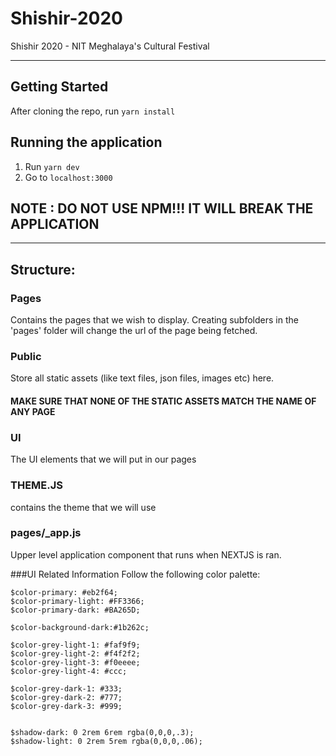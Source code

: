 # Shishir-2020

Shishir 2020 - NIT Meghalaya's Cultural Festival

---

## Getting Started

After cloning the repo, run `yarn install`

## Running the application

1. Run `yarn dev`
2. Go to `localhost:3000`

## NOTE : DO NOT USE NPM!!! IT WILL BREAK THE APPLICATION

---

## Structure:

### Pages

Contains the pages that we wish to display. Creating subfolders in the 'pages' folder will change the url of the page being fetched.

### Public

Store all static assets (like text files, json files, images etc) here.

#### MAKE SURE THAT NONE OF THE STATIC ASSETS MATCH THE NAME OF ANY PAGE

### UI

The UI elements that we will put in our pages

### THEME.JS

contains the theme that we will use

### pages/\_app.js

Upper level application component that runs when NEXTJS is ran.

###UI Related Information
Follow the following color palette:
```
$color-primary: #eb2f64;
$color-primary-light: #FF3366;
$color-primary-dark: #BA265D;

$color-background-dark:#1b262c;

$color-grey-light-1: #faf9f9;
$color-grey-light-2: #f4f2f2;
$color-grey-light-3: #f0eeee;
$color-grey-light-4: #ccc;

$color-grey-dark-1: #333;
$color-grey-dark-2: #777;
$color-grey-dark-3: #999;


$shadow-dark: 0 2rem 6rem rgba(0,0,0,.3);
$shadow-light: 0 2rem 5rem rgba(0,0,0,.06);
```
